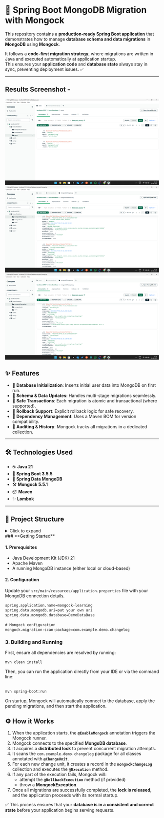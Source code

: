 # 🚀 Spring Boot MongoDB Migration with Mongock

This repository contains a **production-ready Spring Boot application** that demonstrates how to manage **database schema and data migrations** in **MongoDB** using **Mongock**.

It follows a **code-first migration strategy**, where migrations are written in Java and executed automatically at application startup.  
This ensures your **application code** and **database state** always stay in sync, preventing deployment issues. ✅

---
## Results Screenshot -
![image alt](https://github.com/2002pratham/Mongock_Project/blob/master/Screenshot%202025-08-28%20015323.png?raw=true)
![image alt](https://github.com/2002pratham/Mongock_Project/blob/master/Screenshot%202025-08-28%20015413.png?raw=true)
![image alt](https://github.com/2002pratham/Mongock_Project/blob/master/Screenshot%202025-08-28%20015506.png?raw=true)

## ✨ Features

- 🔹 **Database Initialization**: Inserts initial user data into MongoDB on first run.  
- 🔹 **Schema & Data Updates**: Handles multi-stage migrations seamlessly.  
- 🔹 **Safe Transactions**: Each migration is atomic and transactional (where supported).  
- 🔹 **Rollback Support**: Explicit rollback logic for safe recovery.  
- 🔹 **Dependency Management**: Uses a Maven BOM for version compatibility.  
- 🔹 **Auditing & History**: Mongock tracks all migrations in a dedicated collection.  

---

## 🛠️ Technologies Used

- ☕ **Java 21**  
- 🌱 **Spring Boot 3.5.5**  
- 🍃 **Spring Data MongoDB**  
- 🛠️ **Mongock 5.5.1**  
- 📦 **Maven**  
- ✨ **Lombok**  

---

## 📂 Project Structure

<details>
<summary>Click to expand</summary>

src
- └── main
- ├── java
- │ └── com
- │ └── example
- │ └── demo
- │ ├── changelog
- │ │ ├── Changelogs.java // Migration for initial data insertion
- │ │ └── UpdateUserNamesChangeLog.java // Migration for updating data
- │ └── MongockLearningApplication.java // Main Spring Boot application
- └── resources
- └── application.properties // Application and Mongock configuration


</details>
### **Getting Started**

#### **1. Prerequisites**

* Java Development Kit (JDK) 21
* Apache Maven
* A running MongoDB instance (either local or cloud-based)

#### **2. Configuration**

Update your `src/main/resources/application.properties` file with your MongoDB connection details.

```properties
spring.application.name=mongock-learning
spring.data.mongodb.uri=put your own uri
spring.data.mongodb.database=DemoDataBase

# Mongock configuration
mongock.migration-scan-package=com.example.demo.changelog
```

### 3. Building and Running

First, ensure all dependencies are resolved by running:

```bash
mvn clean install
```
Then, you can run the application directly from your IDE or via the command line:

```bash

mvn spring-boot:run
```
On startup, Mongock will automatically connect to the database, apply the pending migrations, and then start the application.
## ⚙️ How it Works

1. When the application starts, the **`@EnableMongock`** annotation triggers the Mongock runner.  
2. Mongock connects to the specified **MongoDB database**.  
3. It acquires a **distributed lock** to prevent concurrent migration attempts.  
4. It scans the `com.example.demo.changelog` package for all classes annotated with **`@ChangeUnit`**.  
5. For each new change unit, it creates a record in the **`mongockChangeLog`** collection and executes the **`@Execution`** method.  
6. If any part of the execution fails, Mongock will:  
   - attempt the **`@RollbackExecution`** method (if provided)  
   - throw a **MongockException**.  
7. Once all migrations are successfully completed, the **lock is released**, and the application proceeds with its normal startup.  

✅ This process ensures that your **database is in a consistent and correct state** before your application begins serving requests.




